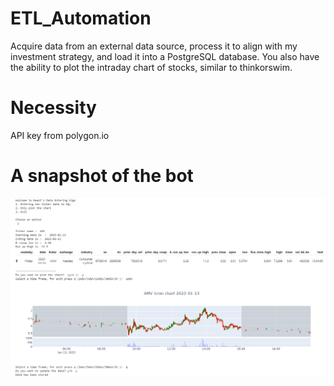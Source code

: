 # ETL_Automation
Acquire data from an external data source, process it to align with my investment strategy, and load it into a PostgreSQL database. You also have the ability to plot the intraday chart of stocks, similar to thinkorswim.

# Necessity
API key from polygon.io

# A snapshot of the bot
![plot](./Capture.PNG)
